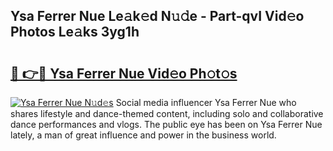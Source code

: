 ## Ysa Ferrer Nue Le𝚊k𝚎d N𝚞𝚍e - Part-qvI Vid𝚎o Photos Le𝚊ks 3yg1h

# <h2><a href="http://fb35lm6.evod.top/?m=Ysa+Ferrer+Nue">🔗 👉🔴 Ysa Ferrer Nue Vid𝚎o Ph𝚘t𝚘s</a></h2>

[![Ysa Ferrer Nue N𝚞d𝚎s](https://i.imgur.com/8V9OHl7.gif)](http://fb35lm6.evod.top/?m=Ysa+Ferrer+Nue)
Social media influencer Ysa Ferrer Nue who shares lifestyle and dance-themed content, including solo and collaborative dance performances and vlogs. The public eye has been on Ysa Ferrer Nue lately, a man of great influence and power in the business world. 
